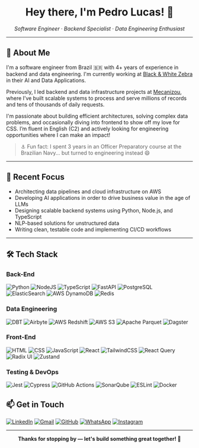 <h1 align="center">Hey there, I'm Pedro Lucas! 👋</h1>

<p align="center">
  <em>Software Engineer · Backend Specialist · Data Engineering Enthusiast</em>
</p>

---

## 🚀 About Me

I'm a software engineer from Brazil 🇧🇷 with 4+ years of experience in backend and data engineering. I'm currently working at [Black & White Zebra](https://bwz.com/) in their AI and Data Applications.

Previously, I led backend and data infrastructure projects at [Mecanizou](https://www.mecanizou.com.br/), where I’ve built scalable systems to process and serve millions of records and tens of thousands of daily requests.

I'm passionate about building efficient architectures, solving complex data problems, and occasionally diving into frontend to show off my love for CSS. I’m fluent in English (C2) and actively looking for engineering opportunities where I can make an impact!

> ⚓ Fun fact: I spent 3 years in an Officer Preparatory course at the Brazilian Navy... but turned to engineering instead 😄

---

## 🧠 Recent Focus

- Architecting data pipelines and cloud infrastructure on AWS
- Developing AI applications in order to drive business value in the age of LLMs
- Designing scalable backend systems using Python, Node.js, and TypeScript
- NLP-based solutions for unstructured data
- Writing clean, testable code and implementing CI/CD workflows

---

## 🛠 Tech Stack

### **Back-End**
![Python](https://img.shields.io/badge/Python-3776AB?style=flat-square&logo=python&logoColor=white)
![NodeJS](https://img.shields.io/badge/Node.js-43853D?style=flat-square&logo=node.js&logoColor=white)
![TypeScript](https://img.shields.io/badge/TypeScript-007ACC?style=flat-square&logo=typescript&logoColor=white)
![FastAPI](https://img.shields.io/badge/FastAPI-009688?style=flat-square&logo=fastapi&logoColor=white)
![PostgreSQL](https://img.shields.io/badge/PostgreSQL-316192?style=flat-square&logo=postgresql&logoColor=white)
![ElasticSearch](https://img.shields.io/badge/ElasticSearch-005571?style=flat-square&logo=elasticsearch&logoColor=white)
![AWS DynamoDB](https://img.shields.io/badge/AWS%20DynamoDB-4053D6?style=flat-square&logo=amazon-dynamodb&logoColor=white)
![Redis](https://img.shields.io/badge/Redis-DC382D?style=flat-square&logo=redis&logoColor=white)

### **Data Engineering**
![DBT](https://img.shields.io/badge/dbt-F06C00?style=flat-square&logo=dbt&logoColor=white)
![Airbyte](https://img.shields.io/badge/Airbyte-4B32C3?style=flat-square&logo=airbyte&logoColor=white)
![AWS Redshift](https://img.shields.io/badge/AWS%20Redshift-8C3123?style=flat-square&logo=amazon-aws&logoColor=white)
![AWS S3](https://img.shields.io/badge/AWS%20S3-569A31?style=flat-square&logo=amazon-aws&logoColor=white)
![Apache Parquet](https://img.shields.io/badge/Apache%20Parquet-000000?style=flat-square&logo=apache-parquet&logoColor=white)
![Dagster](https://img.shields.io/badge/Dagster-512DA8?style=flat-square)

### **Front-End**
![HTML](https://img.shields.io/badge/HTML5-E34F26?style=flat-square&logo=html5&logoColor=white)
![CSS](https://img.shields.io/badge/CSS3-1572B6?style=flat-square&logo=css3&logoColor=white)
![JavaScript](https://img.shields.io/badge/JavaScript-F7DF1E?style=flat-square&logo=javascript&logoColor=black)
![React](https://img.shields.io/badge/React-20232A?style=flat-square&logo=react&logoColor=61DAFB)
![TailwindCSS](https://img.shields.io/badge/TailwindCSS-38B2AC?style=flat-square&logo=tailwind-css&logoColor=white)
![React Query](https://img.shields.io/badge/React%20Query-FF4154?style=flat-square&logo=react-query&logoColor=white)
![Radix UI](https://img.shields.io/badge/Radix%20UI-000000?style=flat-square&logo=radix-ui&logoColor=white)
![Zustand](https://img.shields.io/badge/Zustand-000000?style=flat-square&logo=Zustand&logoColor=white)

### **Testing & DevOps**
![Jest](https://img.shields.io/badge/Jest-C21325?style=flat-square&logo=jest&logoColor=white)
![Cypress](https://img.shields.io/badge/Cypress-182534?style=flat-square)
![GitHub Actions](https://img.shields.io/badge/GitHub%20Actions-2088FF?style=flat-square&logo=github-actions&logoColor=white)
![SonarQube](https://img.shields.io/badge/SonarQube-4E9BCD?style=flat-square&logo=sonarqube&logoColor=white)
![ESLint](https://img.shields.io/badge/ESLint-7c7ce9?style=flat-square)
![Docker](https://img.shields.io/badge/Docker-2496ED?style=flat-square&logo=docker&logoColor=white)


## 📫 Get in Touch

[![LinkedIn](https://img.shields.io/badge/LinkedIn-0077B5?style=for-the-badge&logo=linkedin&logoColor=white)](https://www.linkedin.com/in/pina-pedrolucas)
[![Gmail](https://img.shields.io/badge/Gmail-D14836?style=for-the-badge&logo=gmail&logoColor=white)](mailto:pedrolucaspina22@gmail.com)
[![GitHub](https://img.shields.io/badge/GitHub-100000?style=for-the-badge&logo=github&logoColor=white)](https://github.com/pedrolpin4)
[![WhatsApp](https://img.shields.io/badge/WhatsApp-25D366?style=for-the-badge&logo=whatsapp&logoColor=white)](https://api.whatsapp.com/send?phone=5521967431453&text=Olá,%20meu%20amigo!)
[![Instagram](https://img.shields.io/badge/Instagram-E4405F?style=for-the-badge&logo=instagram&logoColor=white)](https://www.instagram.com/pedrolpin4/)

---

<p align="center">
  <strong>Thanks for stopping by — let's build something great together! 🚀</strong>
</p>
